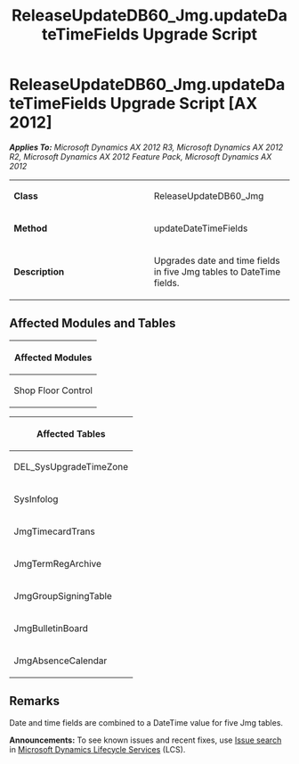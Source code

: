 ﻿---
title: ReleaseUpdateDB60_Jmg.updateDateTimeFields Upgrade Script
TOCTitle: ReleaseUpdateDB60_Jmg.updateDateTimeFields Upgrade Script
ms:assetid: b2290aad-148a-de61-fb9f-31d906f70ecf
ms:mtpsurl: https://msdn.microsoft.com/en-us/library/JJ736905(v=AX.60)
ms:contentKeyID: 49710589
ms.date: 05/18/2015
mtps_version: v=AX.60
---

# ReleaseUpdateDB60\_Jmg.updateDateTimeFields Upgrade Script [AX 2012]


_**Applies To:** Microsoft Dynamics AX 2012 R3, Microsoft Dynamics AX 2012 R2, Microsoft Dynamics AX 2012 Feature Pack, Microsoft Dynamics AX 2012_

<table>
<colgroup>
<col style="width: 50%" />
<col style="width: 50%" />
</colgroup>
<tbody>
<tr class="odd">
<td><p><strong>Class</strong></p></td>
<td><p>ReleaseUpdateDB60_Jmg</p></td>
</tr>
<tr class="even">
<td><p><strong>Method</strong></p></td>
<td><p>updateDateTimeFields</p></td>
</tr>
<tr class="odd">
<td><p><strong>Description</strong></p></td>
<td><p>Upgrades date and time fields in five Jmg tables to DateTime fields.</p></td>
</tr>
</tbody>
</table>


## Affected Modules and Tables

<table>
<colgroup>
<col style="width: 100%" />
</colgroup>
<thead>
<tr class="header">
<th><p>Affected Modules</p></th>
</tr>
</thead>
<tbody>
<tr class="odd">
<td><p>Shop Floor Control</p></td>
</tr>
</tbody>
</table>


<table>
<colgroup>
<col style="width: 100%" />
</colgroup>
<thead>
<tr class="header">
<th><p>Affected Tables</p></th>
</tr>
</thead>
<tbody>
<tr class="odd">
<td><p>DEL_SysUpgradeTimeZone</p></td>
</tr>
<tr class="even">
<td><p>SysInfolog</p></td>
</tr>
<tr class="odd">
<td><p>JmgTimecardTrans</p></td>
</tr>
<tr class="even">
<td><p>JmgTermRegArchive</p></td>
</tr>
<tr class="odd">
<td><p>JmgGroupSigningTable</p></td>
</tr>
<tr class="even">
<td><p>JmgBulletinBoard</p></td>
</tr>
<tr class="odd">
<td><p>JmgAbsenceCalendar</p></td>
</tr>
</tbody>
</table>


## Remarks

Date and time fields are combined to a DateTime value for five Jmg tables.

  
**Announcements:** To see known issues and recent fixes, use [Issue search](http://go.microsoft.com/fwlink/?linkid=389258) in [Microsoft Dynamics Lifecycle Services](http://go.microsoft.com/fwlink/?linkid=306505) (LCS).

